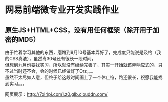 网易前端微专业开发实践作业
======================================

原生JS+HTML+CSS，没有用任何框架（除开用于加密的MD5）
---------------------------------------------------

  由于忙着学习其他的东西，磨蹭到8月10号基本弄好了，完成度只能说是及格（我的CSS真渣），虽然离30号还有很长一段时间，<br>
但想到九月份要找实习，所以就没有继续完善了，其实一开始就该弄响应式的，只不过当时还不会，会的时候已经做好了Orz。。。<br>
虽然不太尽如人意，但终于给这段时间画上了一个休止符，路还很长，祝愿我能找到实习。。。<br>

网页展示：http://7xl4pi.com1.z0.glb.clouddn.com/